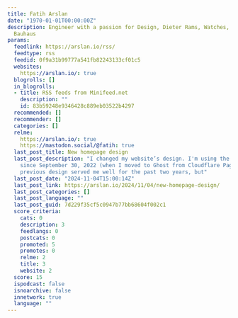 ```yaml
---
title: Fatih Arslan
date: "1970-01-01T00:00:00Z"
description: Engineer with a passion for Design, Dieter Rams, Watches, Coffee and
  Bauhaus
params:
  feedlink: https://arslan.io/rss/
  feedtype: rss
  feedid: 0f9a31b99777a541fb82243133cf01c5
  websites:
    https://arslan.io/: true
  blogrolls: []
  in_blogrolls:
  - title: RSS feeds from Minifeed.net
    description: ""
    id: 83b59248e9346428c889eb03522b4297
  recommended: []
  recommender: []
  categories: []
  relme:
    https://arslan.io/: true
    https://mastodon.social/@fatih: true
  last_post_title: New homepage design
  last_post_description: "I changed my website’s design. I'm using the previous design
    since September 30, 2022 (when I moved to Ghost from Cloudflare Pages). \n\nThe
    previous design served me well for the past two years, but"
  last_post_date: "2024-11-04T15:00:14Z"
  last_post_link: https://arslan.io/2024/11/04/new-homepage-design/
  last_post_categories: []
  last_post_language: ""
  last_post_guid: 7d229f35cf5c0947b77bb68604f002c1
  score_criteria:
    cats: 0
    description: 3
    feedlangs: 0
    postcats: 0
    promoted: 5
    promotes: 0
    relme: 2
    title: 3
    website: 2
  score: 15
  ispodcast: false
  isnoarchive: false
  innetwork: true
  language: ""
---
```

